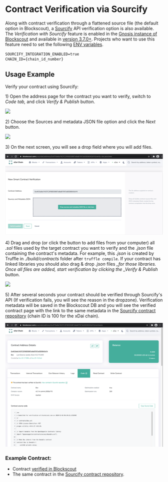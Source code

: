 # Contract Verification via Sourcify

Along with contract verification through a flattened source file (the default option in Blockscout), a [Sourcify](https://sourcify.dev/) API verification option is also available. The _Verification with Sourcify_ feature is enabled in the [Gnosis instance of Blockscout](https://gnosis.blockscout.com/) and available in [version 3.7.0+](https://github.com/blockscout/blockscout/releases/tag/v3.7.0-beta). Projects who want to use this feature need to set the following [ENV variables](../../../for-developers/information-and-settings/env-variables.md).

```
SOURCIFY_INTEGRATION_ENABLED=true
CHAIN_ID={chain_id_number}
```

## Usage Example

Verify your contract using Sourcify:

1\) Open the address page for the contract you want to verify, switch to _Code tab,_ and click _Verify & Publish_ button.

![](../../../.gitbook/assets/screenshot-2020-12-28-at-08.38.15\_2.png)

2\) Choose the Sources and metadata JSON file option and click the _Next_ button.

![](../../../.gitbook/assets/screenshot-2020-12-28-at-08.43.13\_2.png)

3\) On the next screen, you will see a drop field where you will add files.

![](../../../.gitbook/assets/screenshot-2020-12-28-at-08.46.06.png)

4\) Drag and drop (or click the button to add files from your computer) all _.sol_ files used by the target contract you want to verify and the _.json_ file containing the contract's metadata. For example, this _.json_ is created by Truffle in _./build/contracts_ folder after `truffle compile`. If your contract has linked libraries you should also drag & drop _.json_ files _\_for those libraries. Once all files are added, start verification by clicking the \_Verify & Publish_ button.

![](../../../.gitbook/assets/screenshot-2020-12-28-at-08.57.42\_2.png)

5\) After several seconds your contract should be verified through Sourcify's API (If verification fails, you will see the reason in the dropzone). Verification metadata will be saved in the Blockscout DB and you will see the verified contract page with the link to the same metadata in the [Sourcify contract repository](https://repo.sourcify.dev/contracts/full\_match/100/) (chain ID is 100 for the xDai chain).

![](../../../.gitbook/assets/screenshot-2020-12-28-at-08.59.50.png)

### Example Contract:

* Contract [verified in Blockscout](https://gnosis.blockscout.com/address/0x4f15a6e74CFC2F80D5967a8aB75F3c83D8043cF4?tab=contract)&#x20;
* The same contract in the [Sourcify contract repository](https://repo.sourcify.dev/contracts/full\_match/100/0x4f15a6e74CFC2F80D5967a8aB75F3c83D8043cF4/).
